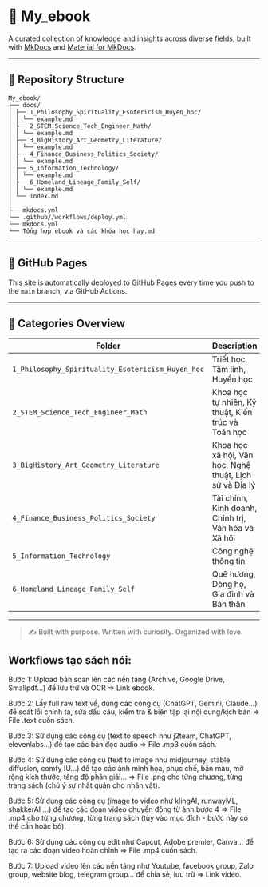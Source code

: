 # 📘 My_ebook

A curated collection of knowledge and insights across diverse fields, built with [MkDocs](https://www.mkdocs.org/) and [Material for MkDocs](https://squidfunk.github.io/mkdocs-material/).

---

## 📁 Repository Structure
```
My_ebook/
├── docs/
│ ├── 1_Philosophy_Spirituality_Esotericism_Huyen_hoc/
│ │ └── example.md
│ ├── 2_STEM_Science_Tech_Engineer_Math/
│ │ └── example.md
│ ├── 3_BigHistory_Art_Geometry_Literature/
│ │ └── example.md
│ ├── 4_Finance_Business_Politics_Society/
│ │ └── example.md
│ ├── 5_Information_Technology/
│ │ └── example.md
│ ├── 6_Homeland_Lineage_Family_Self/
│ │ └── example.md
│ └── index.md
│
├── mkdocs.yml
└── .github//workflows/deploy.yml
└── mkdocs.yml
└── Tổng hợp ebook và các khóa học hay.md
```
---

## 🚀 GitHub Pages

This site is automatically deployed to GitHub Pages every time you push to the `main` branch, via GitHub Actions.

---

## 🧩 Categories Overview

| Folder | Description |
|--------|-------------|
| `1_Philosophy_Spirituality_Esotericism_Huyen_hoc` | Triết học, Tâm linh, Huyền học |
| `2_STEM_Science_Tech_Engineer_Math` | Khoa học tự nhiên, Kỹ thuật, Kiến trúc và Toán học |
| `3_BigHistory_Art_Geometry_Literature` | Khoa học xã hội, Văn học, Nghệ thuật, Lịch sử và Địa lý |
| `4_Finance_Business_Politics_Society` | Tài chính, Kinh doanh, Chính trị, Văn hóa và Xã hội |
| `5_Information_Technology` | Công nghệ thông tin |
| `6_Homeland_Lineage_Family_Self` | Quê hương, Dòng họ, Gia đình và Bản thân |

---

> ✍️ Built with purpose. Written with curiosity. Organized with love.


## Workflows tạo sách nói:

Bước 1: Upload bản scan lên các nền tảng (Archive, Google Drive, Smallpdf...) để lưu trữ và OCR => Link ebook.

Bước 2: Lấy full raw text về, dùng các công cụ (ChatGPT, Gemini, Claude...) để soát lỗi chính tả, sửa dấu câu, kiểm tra & biên tập lại nội dung/kịch bản => File .text cuốn sách.

Bước 3: Sử dụng các công cụ (text to speech như j2team, ChatGPT, elevenlabs...) để tạo các bản đọc audio => File .mp3 cuốn sách.

Bước 4: Sử dụng các công cụ (text to image như midjourney, stable diffusion, comfy IU...) để tạo các ảnh minh họa, phục chế, bắn màu, mở rộng kích thước, tăng độ phân giải... => File .png cho từng chương, từng trang sách (chú ý sự nhất quán cho nhân vật).

Bước 5: Sử dụng các công cụ (image to video như klingAI, runwayML, shakkerAI ...) để tạo các đoạn video chuyển động từ ảnh bước 4 => File .mp4 cho từng chương, từng trang sách (tùy vào mục đích - bước này có thể cần hoặc bỏ).

Bước 6: Sử dụng các công cụ edit như Capcut, Adobe premier, Canva... để tạo ra các đoạn video hoàn chỉnh => File .mp4 cuốn sách.

Bước 7: Upload video lên các nền tảng như Youtube, facebook group, Zalo group, website blog, telegram group... để chia sẻ, lưu trữ => Link video.
